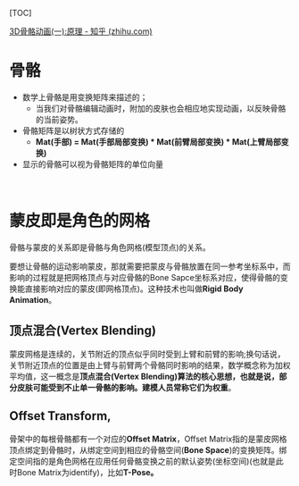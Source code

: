 [TOC]

[3D骨骼动画(一):原理 - 知乎 (zhihu.com)](https://zhuanlan.zhihu.com/p/349274838)

# 骨骼

- 数学上骨骼是用变换矩阵来描述的；
  - 当我们对骨骼编辑动画时，附加的皮肤也会相应地实现动画，以反映骨骼的当前姿势。
- 骨骼矩阵是以树状方式存储的
  - **Mat(手部) = Mat(手部局部变换) \* Mat(前臂局部变换) \* Mat(上臂局部变换)**
- 显示的骨骼可以视为骨骼矩阵的单位向量

​	



# 蒙皮即是角色的网格

骨骼与蒙皮的关系即是骨骼与角色网格(模型顶点)的关系。

要想让骨骼的运动影响蒙皮，那就需要把蒙皮与骨骼放置在同一参考坐标系中，而影响的过程就是把网格顶点与对应骨骼的Bone Sapce坐标系对应，使得骨骼的变换能直接影响对应的蒙皮(即网格顶点)。这种技术也叫做**Rigid Body Animation**。

## **顶点混合(Vertex Blending)**

蒙皮网格是连续的，关节附近的顶点似乎同时受到上臂和前臂的影响;换句话说，关节附近顶点的位置是由上臂与前臂两个骨骼同时影响的结果，数学概念称为加权平均值，这一概念是**顶点混合(Vertex Blending)**算法的核心思想，也就是说，部分皮肤可能受到不止单一骨骼的影响。建模人员常称它们为**权重**。



## **Offset Transform**, 

骨架中的每根骨骼都有一个对应的**Offset Matrix**，Offset Matrix指的是蒙皮网格顶点绑定到骨骼时，从绑定空间到相应的骨骼空间(**Bone Space**)的变换矩阵。绑定空间指的是角色网格在应用任何骨骼变换之前的默认姿势(坐标空间)(也就是此时Bone Matrix为identify)，比如**T-Pose。**